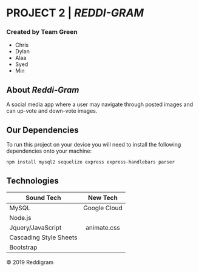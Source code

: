 # **PROJECT 2** | *REDDI-GRAM*

### Created by Team Green
* Chris  
* Dylan
* Alaa
* Syed
* Min

## About *Reddi-Gram*
A social media app where a user may navigate through posted images and can up-vote and down-vote images.

## Our Dependencies
To run this project on your device you will need to install the following dependencies onto your machine:
```
npm install mysql2 sequelize express express-handlebars parser
```

## Technologies

  | Sound Tech            |     New Tech      |
  | ----------------------|:-----------------:|
  | MySQL                 | Google Cloud      | 
  | Node.js               |                   |
  | Jquery/JavaScript     | animate.css       |  
  | Cascading Style Sheets|                   |
  | Bootstrap             |                   |
  
  
<p>&copy; 2019 Reddigram<p>
